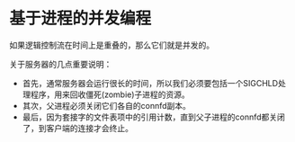 # 基于进程的并发编程

如果逻辑控制流在时间上是重叠的，那么它们就是并发的。

关于服务器的几点重要说明：

- 首先，通常服务器会运行很长的时间，所以我们必须要包括一个SIGCHLD处理程序，用来回收僵死(zombie)子进程的资源。
- 其次，父进程必须关闭它们各自的connfd副本。
- 最后，因为套接字的文件表项中的引用计数，直到父子进程的connfd都关闭了，到客户端的连接才会终止。

